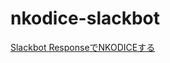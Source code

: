 # nkodice-slackbot

[Slackbot ResponseでNKODICEする](https://haranicle.hatenablog.com/entry/nkodice-slackbot)